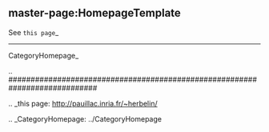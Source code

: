 ## master-page:HomepageTemplate

See `this page`_

-------------------------

 CategoryHomepage_

.. ############################################################################

.. _this page: http://pauillac.inria.fr/~herbelin/

.. _CategoryHomepage: ../CategoryHomepage

